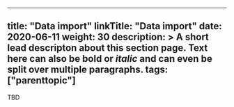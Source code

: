
---
title: "Data import"
linkTitle: "Data import"
date: 2020-06-11
weight: 30
description: >
  A short lead descripton about this section page. Text here can also be **bold** or _italic_ and can even be split over multiple paragraphs.
tags: ["parenttopic"]
---

TBD
